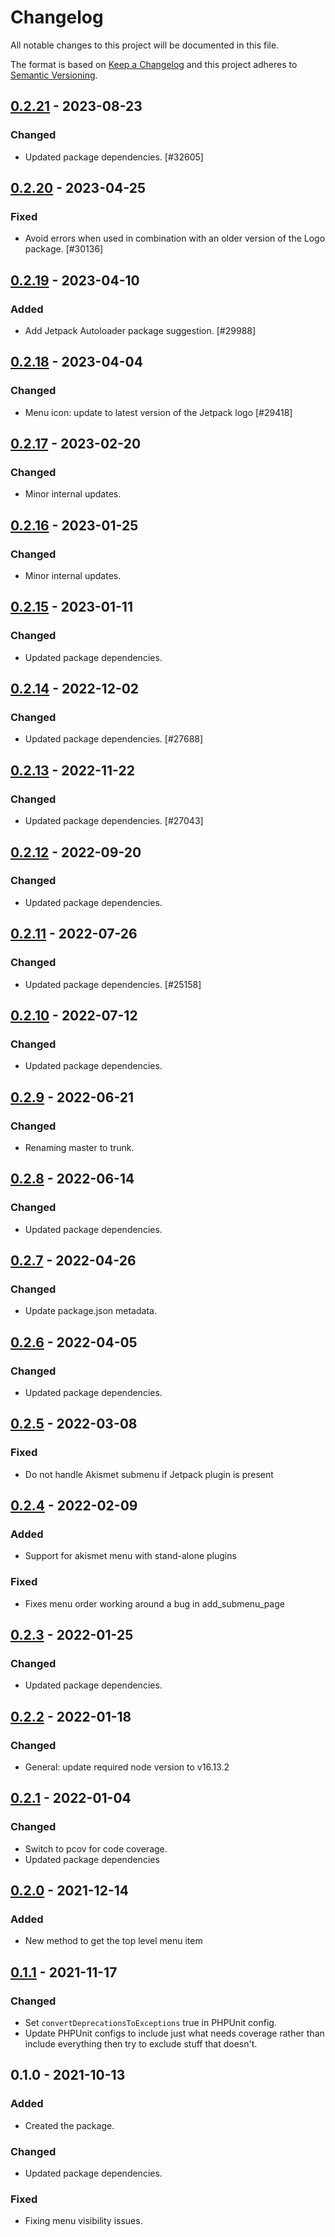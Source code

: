 # Changelog

All notable changes to this project will be documented in this file.

The format is based on [Keep a Changelog](https://keepachangelog.com/en/1.0.0/)
and this project adheres to [Semantic Versioning](https://semver.org/spec/v2.0.0.html).

## [0.2.21] - 2023-08-23
### Changed
- Updated package dependencies. [#32605]

## [0.2.20] - 2023-04-25
### Fixed
- Avoid errors when used in combination with an older version of the Logo package. [#30136]

## [0.2.19] - 2023-04-10
### Added
- Add Jetpack Autoloader package suggestion. [#29988]

## [0.2.18] - 2023-04-04
### Changed
- Menu icon: update to latest version of the Jetpack logo [#29418]

## [0.2.17] - 2023-02-20
### Changed
- Minor internal updates.

## [0.2.16] - 2023-01-25
### Changed
- Minor internal updates.

## [0.2.15] - 2023-01-11
### Changed
- Updated package dependencies.

## [0.2.14] - 2022-12-02
### Changed
- Updated package dependencies. [#27688]

## [0.2.13] - 2022-11-22
### Changed
- Updated package dependencies. [#27043]

## [0.2.12] - 2022-09-20
### Changed
- Updated package dependencies.

## [0.2.11] - 2022-07-26
### Changed
- Updated package dependencies. [#25158]

## [0.2.10] - 2022-07-12
### Changed
- Updated package dependencies.

## [0.2.9] - 2022-06-21
### Changed
- Renaming master to trunk.

## [0.2.8] - 2022-06-14
### Changed
- Updated package dependencies.

## [0.2.7] - 2022-04-26
### Changed
- Update package.json metadata.

## [0.2.6] - 2022-04-05
### Changed
- Updated package dependencies.

## [0.2.5] - 2022-03-08
### Fixed
- Do not handle Akismet submenu if Jetpack plugin is present

## [0.2.4] - 2022-02-09
### Added
- Support for akismet menu with stand-alone plugins

### Fixed
- Fixes menu order working around a bug in add_submenu_page

## [0.2.3] - 2022-01-25
### Changed
- Updated package dependencies.

## [0.2.2] - 2022-01-18
### Changed
- General: update required node version to v16.13.2

## [0.2.1] - 2022-01-04
### Changed
- Switch to pcov for code coverage.
- Updated package dependencies

## [0.2.0] - 2021-12-14
### Added
- New method to get the top level menu item

## [0.1.1] - 2021-11-17
### Changed
- Set `convertDeprecationsToExceptions` true in PHPUnit config.
- Update PHPUnit configs to include just what needs coverage rather than include everything then try to exclude stuff that doesn't.

## 0.1.0 - 2021-10-13
### Added
- Created the package.

### Changed
- Updated package dependencies.

### Fixed
- Fixing menu visibility issues.

[0.2.21]: https://github.com/Automattic/jetpack-admin-ui/compare/0.2.20...0.2.21
[0.2.20]: https://github.com/Automattic/jetpack-admin-ui/compare/0.2.19...0.2.20
[0.2.19]: https://github.com/Automattic/jetpack-admin-ui/compare/0.2.18...0.2.19
[0.2.18]: https://github.com/Automattic/jetpack-admin-ui/compare/0.2.17...0.2.18
[0.2.17]: https://github.com/Automattic/jetpack-admin-ui/compare/0.2.16...0.2.17
[0.2.16]: https://github.com/Automattic/jetpack-admin-ui/compare/0.2.15...0.2.16
[0.2.15]: https://github.com/Automattic/jetpack-admin-ui/compare/0.2.14...0.2.15
[0.2.14]: https://github.com/Automattic/jetpack-admin-ui/compare/0.2.13...0.2.14
[0.2.13]: https://github.com/Automattic/jetpack-admin-ui/compare/0.2.12...0.2.13
[0.2.12]: https://github.com/Automattic/jetpack-admin-ui/compare/0.2.11...0.2.12
[0.2.11]: https://github.com/Automattic/jetpack-admin-ui/compare/0.2.10...0.2.11
[0.2.10]: https://github.com/Automattic/jetpack-admin-ui/compare/0.2.9...0.2.10
[0.2.9]: https://github.com/Automattic/jetpack-admin-ui/compare/0.2.8...0.2.9
[0.2.8]: https://github.com/Automattic/jetpack-admin-ui/compare/0.2.7...0.2.8
[0.2.7]: https://github.com/Automattic/jetpack-admin-ui/compare/0.2.6...0.2.7
[0.2.6]: https://github.com/Automattic/jetpack-admin-ui/compare/0.2.5...0.2.6
[0.2.5]: https://github.com/Automattic/jetpack-admin-ui/compare/0.2.4...0.2.5
[0.2.4]: https://github.com/Automattic/jetpack-admin-ui/compare/0.2.3...0.2.4
[0.2.3]: https://github.com/Automattic/jetpack-admin-ui/compare/0.2.2...0.2.3
[0.2.2]: https://github.com/Automattic/jetpack-admin-ui/compare/0.2.1...0.2.2
[0.2.1]: https://github.com/Automattic/jetpack-admin-ui/compare/0.2.0...0.2.1
[0.2.0]: https://github.com/Automattic/jetpack-admin-ui/compare/0.1.1...0.2.0
[0.1.1]: https://github.com/Automattic/jetpack-admin-ui/compare/0.1.0...0.1.1

